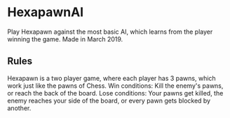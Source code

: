 # HexapawnAI
 Play Hexapawn against the most basic AI, which learns from the player winning the game.
 Made in March 2019.
 ## Rules
  Hexapawn is a two player game, where each player has 3 pawns, which work just like the pawns of Chess.
  Win conditions: Kill the enemy's pawns, or reach the back of the board.
  Lose conditions: Your pawns get killed, the enemy reaches your side of the board, or every pawn gets blocked by another.